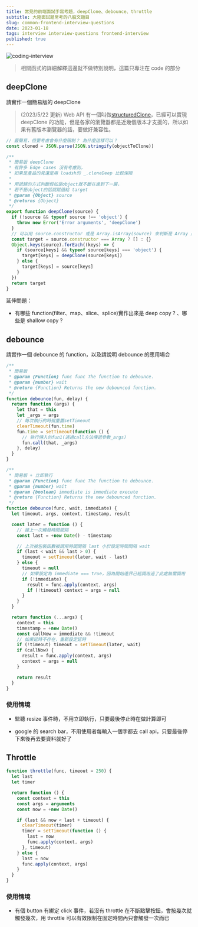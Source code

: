 ```yaml
---
title: 常見的前端面試手寫考題，deepClone、debounce、throttle
subtitle: 大陸面試題常考的八股文題目
slug: common-frontend-interview-questions
date: 2023-01-18
tags: interview interview-questions frontend-interview
published: true
---
```


![coding-interview](/images/post/common-frontend-interview-questions/interview.jpg)

> 相關函式的詳細解釋這邊就不做特別說明，這篇只專注在 code 的部分

## deepClone

請實作一個簡易版的 deepClone

> (2023/5/22 更新) Web API 有一個叫做[structuredClone](https://developer.mozilla.org/en-US/docs/Web/API/structuredClone)，已經可以實現 deepClone 的功能，但是各家的瀏覽器都是近幾個版本才支援的，所以如果有舊版本瀏覽器的話，要做好兼容性。

```js
// 最簡易，但要考慮會有什麼限制？ 為什麼這樣可以？
const cloned = JSON.parse(JSON.stringify(objectToClone))
```

```js
/**
 * 簡易版 deepClone
 * 有許多 Edge cases 沒有考慮到，
 * 如果是產品的見還是用 loadsh的 _.cloneDeep 比較保險
 *
 * 用遞歸的方式判斷假如是object就不斷在進到下一層，
 * 若不是object的話就賦值給 target
 * @param {Object} source
 * @returns {Object}
 */
export function deepClone(source) {
  if (!source && typeof source !== 'object') {
    throw new Error('Error arguments', 'deepClone')
  }
  // 可以用 source.constructor 或是 Array.isArray(source) 來判斷是 Array 還是 Object
  const target = source.constructor === Array ? [] : {}
  Object.keys(source).forEach((keys) => {
    if (source[keys] && typeof source[keys] === 'object') {
      target[keys] = deepClone(source[keys])
    } else {
      target[keys] = source[keys]
    }
  })
  return target
}
```

延伸問題：

- 有哪些 function(filter、map、slice、splice)實作出來是 deep copy ? 、哪些是 shallow copy ?

## debounce

請實作一個 debounce 的 function，以及請說明 debounce 的應用場合

```js
/**
 * 簡易版
 * @param {Function} func func The function to debounce.
 * @param {number} wait
 * @return {Function} Returns the new debounced function.
 */
function debounce(fun, delay) {
  return function (args) {
    let that = this
    let _args = args
    // 每次執行的時候重置setTimeout
    clearTimeout(fun.time)
    fun.time = setTimeout(function () {
      // 執行傳入的fun1(透過call方法傳遞參數_args)
      fun.call(that, _args)
    }, delay)
  }
}
```

```js
/**
 * 簡易版 + 立即執行
 * @param {Function} func func The function to debounce.
 * @param {number} wait
 * @param {boolean} immediate is immediate execute
 * @return {Function} Returns the new debounced function.
 */
function debounce(func, wait, immediate) {
  let timeout, args, context, timestamp, result

  const later = function () {
    // 據上一次觸發時間間隔
    const last = +new Date() - timestamp

    // 上次被包裝函數被調用時間間隔 last 小於設定時間間隔 wait
    if (last < wait && last > 0) {
      timeout = setTimeout(later, wait - last)
    } else {
      timeout = null
      // 如果設定為 immediate === true，因為開始邊界已經調用過了此處無需調用
      if (!immediate) {
        result = func.apply(context, args)
        if (!timeout) context = args = null
      }
    }
  }

  return function (...args) {
    context = this
    timestamp = +new Date()
    const callNow = immediate && !timeout
    // 如果延時不存在，重新設定延時
    if (!timeout) timeout = setTimeout(later, wait)
    if (callNow) {
      result = func.apply(context, args)
      context = args = null
    }

    return result
  }
}
```

### 使用情境

- 監聽 resize 事件時，不用立即執行，只要最後停止時在做計算即可

- google 的 search bar，不用使用者每輸入一個字都去 call api，只要最後停下來後再去要資料就好了

## Throttle

```js
function throttle(func, timeout = 250) {
  let last
  let timer

  return function () {
    const context = this
    const args = arguments
    const now = +new Date()

    if (last && now < last + timeout) {
      clearTimeout(timer)
      timer = setTimeout(function () {
        last = now
        func.apply(context, args)
      }, timeout)
    } else {
      last = now
      func.apply(context, args)
    }
  }
}
```

### 使用情境

- 有個 button 有綁定 click 事件，若沒有 throttle 在不斷點擊按鈕，會按幾次就觸發幾次，用 throttle 可以有效限制在固定時間內只會觸發一次而已
